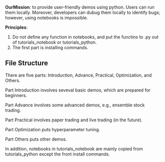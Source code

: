 **OurMission**: to provide user-friendly demos using python. Users can run them locally. Moreover, developers can dubug them locally to identify bugs; however, using notebooks is impossible.


**Principles**: 

1) Do not define any function in notebooks, and put the functins to .py out of tutorials_notebook or tutorials_python.
2) The first part is installing commands. 


## File Structure
There are five parts: Introduction, Advance, Practical, Optimization, and Others.

Part Introduction involves seveval basic demos, which are prepared for beginners.

Part Advance involves some advanced demos, e.g., ensemble stock trading.

Part Practical involves paper trading and live trading (in the future).

Part Optimization puts hyperparameter tuning.

Part Others puts other demos.

In addition, notebooks in tutorials_notebook are mainly copied from tutorials_python except the front install commands.

